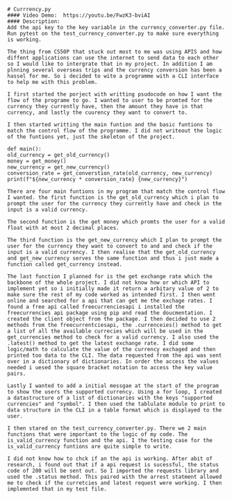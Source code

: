     # Currrency.py
    #### Video Demo:  https://youtu.be/FwzK3-bviAI
    #### Description:
    Add the api key to the key variable in the currency_converter.py file. 
    Run pytest on the test_currency_converter.py to make sure everything is working.
    
    The thing from CS50P that stuck out most to me was using APIS and how diffent applications can use the internet to send data to each other so I would like to intergrate that in my project. In addition I am plnning several overseas trips and the currency conversion has been a hassel for me. So i decided to wite a programme with a CLI interface to help me with this problem.

    I first started the porject with writting psudocode on how I want the flow of the programe to go. I wanted to user to be promted for the currency they currently have, then the amount they have in that currency, and lastly the cuurency they want to convert to. 

    I then started writting the main funtion and the basic funtions to match the control flow of the programme. I did not writeout the logic of the funtions yet, just the skeleton of the project.

    def main():
    old_currency = get_old_currency()
    money = get_money()
    new_currency = get_new_currency()
    conversion_rate = get_converstion_rate(old_currency, new_currency)
    print(f"${new_currency * conversion_rate} {new_currency}")

    There are four main funtions in my program that match the control flow I wanted. the first function is the get_old_currency which i plan to prompt the user for the currency they currently have and check in the input is a valid currency.

    The second function is the get money which promts the user for a valid float with at most 2 decimal places.

    The third function is the get_new_currency which I plan to prompt the user for the currency they want to convert to and and check if the input is a valid currency. I then realise that the get_old_currency and get_new currency serves the same function and thus i just made a function called get_currency instead.

    The last function I planned for is the get exchange rate which the backbone of the whole project. I did not know how or which API to implement yet so i initially made it return a arbitary value of 2 to make sure the rest of my code worked as intended first. I then went online and searched for a api that can get me the exchage rates. I found a free api called freecurrenciesapi i installed the freecurrencies api package using pip and read the doucmentation. I created the client object from the package. I then decided to use 2 methods from the freecurrentciesapi, the .currenceies() method to get a list of all the available currecies which will be used in the get_currencies method to check for a valid currency. I also used the .latest() method to get the latest exchange rate. I did some logic/math to calculate the value of the currency exchaged and then printed too data to the CLI. The data requested from the api was sent over in a dictionary of dictionaries. In order the access the values needed i uesed the square bracket notation to access the key value pairs.

    Lastly I wanted to add a initial messgae at the start of the program to show the users the supported currency. Using a for loop, I created a datastructure of a list of dictionaries with the keys "supported currencies" and "symbol". I then used the tablulate module to print to data structure in the CLI in a table format which is displayed to the user. 

    I then stared on the test_currency_converter.py. There we 2 main functions that were important to the logic of my code. The is_valid_currency function and the api. I the testing case for the is_valid_currency funtions are quite simple to write.

    I did not know how to chck if an the api is working. After abit of research, i found out that if a api request is sucessful, the status code of 200 will be sent out. So I imported the requests library and used the .status method. This paired with the arrest statment allowed me to check if the curretcies and latest request were working. I then implemnted that in my test file.
